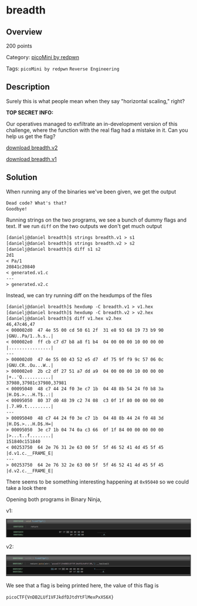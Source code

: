
# breadth #

## Overview ##

200 points

Category: [picoMini by redpwn](../)

Tags: `picoMini by redpwn` `Reverse Engineering`

## Description ##

Surely this is what people mean when they say "horizontal scaling," right?

**TOP SECRET INFO:**

Our operatives managed to exfiltrate an in-development version of this challenge, where the function with the real flag had a mistake in it.
Can you help us get the flag?

[download breadth.v2](https://artifacts.picoctf.net/picoMini+by+redpwn/Reverse+Engineering/breadth/breadth.v2)

[download breadth.v1](https://artifacts.picoctf.net/picoMini+by+redpwn/Reverse+Engineering/breadth/breadth.v1)

## Solution ##

When running any of the binaries we've been given, we get the output

```
Dead code? What's that?
Goodbye!
```

Running strings on the two programs, we see a bunch of dummy flags and
text. If we run `diff` on the two outputs we don't get much output

```
[danielj@daniel breadth]$ strings breadth.v1 > s1
[danielj@daniel breadth]$ strings breadth.v2 > s2
[danielj@daniel breadth]$ diff s1 s2
2d1
< Pa/1
20841c20840
< generated.v1.c
---
> generated.v2.c
```

Instead, we can try running diff on the hexdumps of the files

```
[danielj@daniel breadth]$ hexdump -C breadth.v1 > v1.hex
[danielj@daniel breadth]$ hexdump -C breadth.v2 > v2.hex
[danielj@daniel breadth]$ diff v1.hex v2.hex
46,47c46,47
< 000002d0  47 4e 55 00 cd 50 61 2f  31 e8 93 68 19 73 b9 90  |GNU..Pa/1..h.s..|
< 000002e0  ff cb c7 d7 b8 a8 f1 b4  04 00 00 00 10 00 00 00  |................|
---
> 000002d0  47 4e 55 00 43 52 e5 d7  4f 75 9f f9 9c 57 06 0c  |GNU.CR..Ou...W..|
> 000002e0  2b c2 df 27 51 a7 dd a9  04 00 00 00 10 00 00 00  |+..'Q...........|
37980,37981c37980,37981
< 00095040  48 c7 44 24 f0 3e c7 1b  04 48 8b 54 24 f0 b8 3a  |H.D$.>...H.T$..:|
< 00095050  80 37 d0 48 39 c2 74 08  c3 0f 1f 80 00 00 00 00  |.7.H9.t.........|
---
> 00095040  48 c7 44 24 f0 3e c7 1b  04 48 8b 44 24 f0 48 3d  |H.D$.>...H.D$.H=|
> 00095050  3e c7 1b 04 74 0a c3 66  0f 1f 84 00 00 00 00 00  |>...t..f........|
151840c151840
< 00253750  64 2e 76 31 2e 63 00 5f  5f 46 52 41 4d 45 5f 45  |d.v1.c.__FRAME_E|
---
> 00253750  64 2e 76 32 2e 63 00 5f  5f 46 52 41 4d 45 5f 45  |d.v2.c.__FRAME_E|
```

There seems to be something interesting happening at `0x95040` so we could take a look there

Opening both programs in Binary Ninja,

v1:

![v1 at 0x95040](./images/v1.png)

v2:

![v2 at 0x95040](./images/v2.png)

We see that a flag is being printed here, the value of this flag is

`picoCTF{VnDB2LUf1VFJkdfDJtdYtFlMexPxXS6X}`
